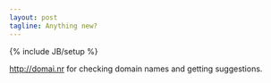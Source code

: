 ```yaml
---
layout: post
tagline: Anything new?
---
```

{% include JB/setup %}

<http://domai.nr> for checking domain names and getting suggestions.